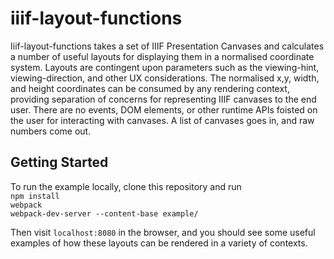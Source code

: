 # iiif-layout-functions

Iiif-layout-functions takes a set of IIIF Presentation Canvases and calculates a number of useful layouts for displaying them in a normalised coordinate system. Layouts are contingent upon parameters such as the viewing-hint, viewing-direction, and other UX considerations. The normalised x,y, width, and height coordinates can be consumed by any rendering context, providing separation of concerns for representing IIIF canvases to the end user. There are no events, DOM elements, or other runtime APIs foisted on the user for interacting with canvases. A list of canvases goes in, and raw numbers come out.

## Getting Started
To run the example locally, clone this repository and run  
`npm install`  
`webpack`  
`webpack-dev-server --content-base example/`

Then visit `localhost:8080` in the browser, and you should see some useful examples of how these layouts can be rendered in a variety of contexts.
